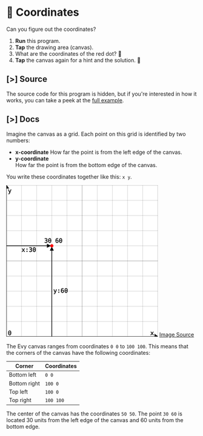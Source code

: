 # 🎯 Coordinates

Can you figure out the coordinates?

1. **Run** this program.
2. **Tap** the drawing area (canvas).
3. What are the coordinates of the red dot? 🔴
4. **Tap** the canvas again for a hint and the solution. 🎯

## [>] Source

The source code for this program is hidden, but if you're interested in how it works, you can
take a peek at the <a href="#coords-code" target="_blank">full example</a>.

## [>] Docs

Imagine the canvas as a grid. Each point on this grid is identified by two numbers:

- **x-coordinate**
  How far the point is from the left edge of the canvas.
- **y-coordinate**  
  How far the point is from the bottom edge of the canvas.

You write these coordinates together like this: `x y`.

![Coordinates 30 60 on the Evy Canvas](img/coords-30-60.svg)
[Image Source]

[Image Source]: https://play.evy.dev/#content=H4sIAAAAAAAAA2WRQW6DMBBF9z7Fl9cFbIidmG2lXgKxoOAQqwRHhpDQqnevDIaq6mpmnv/M99hJglb32lWjRm2ta4YoY5Fk8TC1eJjxQpIEeprh7j2iaJjayN7H/9I/QE8zqTtdOdDHxYyaktaZhtS2sw70vavqD0oephkvYPGBkM70GgycMXK1k0/ZyjjzKbnZbkaxFCUKdQKPxZr4euVBtEzxMBZQp9KDEDwn6/xsN8gYJNv85W6VMQhVokgVxLFEkfEQFx5EqYL0VukxiI+QvNw48Q836ue4L8rJ2fYjvgbzqfMDztXVdHNO34yr8Gob/YKr7e1wq2pNv8NNlQAnfgrok66IQ4mA5h1tIkZDYyog0wCXJbeDjCNVW3/+yzmDkJtVnnke/svphu7vJhmpjas7DU5+AAOGBlk8AgAA

The Evy canvas ranges from coordinates `0 0` to `100 100`. This means that
the corners of the canvas have the following coordinates:

| Corner       | Coordinates |
| ------------ | ----------- |
| Bottom left  | `0 0`       |
| Bottom right | `100 0`     |
| Top left     | `100 0`     |
| Top right    | `100 100`   |

The center of the canvas has the coordinates <code>50 50</code>. The point <code>30 60</code> is
located 30 units from the left edge of the canvas and 60 units from the bottom edge.
